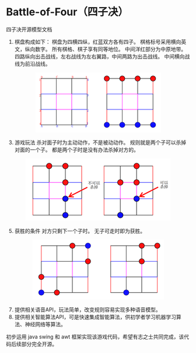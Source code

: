 # Battle-of-Four（四子决）

四子决开源模型文档

1. 棋盘构成如下：
    棋盘为四横四纵，红蓝双方各有四子。
    棋格标号采用横向英文，纵向数字。
    所有棋格、棋子享有同等地位。
    中间洋红部分为中原地带。
    四路纵向出击战线，左右战线为左右翼路，中间两路为出击战线。
    中间横向战线为前沿战线。

<div align="center">
  <img src="https://github.com/mu116699/Battle-of-Four/blob/master/IMG/Checkerboard.png" alt="Checkerboard">
</div>

3. 游戏玩法
    杀对面子时为主动动作，不是被动动作。
    规则就是两个子可以杀掉对面的一个子。
    都是两个子时是没有办法杀掉对方的。

<div align="center">
  <img src="https://github.com/mu116699/Battle-of-Four/blob/master/IMG/Rule.png" alt="Rule">
</div>

5. 获胜的条件
    对方只剩下一个子时。
    无子可走时即为获胜。

<div align="center">
  <img src="https://github.com/mu116699/Battle-of-Four/blob/master/IMG/Victory.png" alt="Victory">
</div>

7. 提供相关语音API，玩法简单，改变规则容易实现多种语音模型。
8. 提供相关智能算法API，可是快速集成智能算法，供初学者学习机器学习算法、神经网络等算法。

初步运用 java swing 和 awt 框架实现该游戏代码，希望有志之士共同完成，该代码后续部分完全开源。
